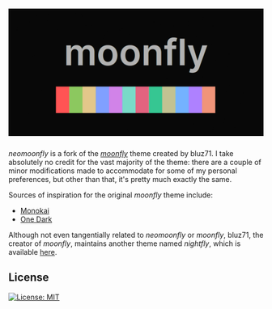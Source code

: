 ![moonfly](https://raw.githubusercontent.com/bluz71/misc-binaries/master/headings/moonfly.png)
==========

_neomoonfly_ is a fork of the [_moonfly_](https://github.com/bluz71/vim-moonfly-colors)
theme created by bluz71. I take absolutely no credit for the vast majority of
the theme: there are a couple of minor modifications made to accommodate for
some of my personal preferences, but other than that, it's pretty much exactly
the same.

Sources of inspiration for the original _moonfly_ theme include:

- [Monokai](https://monokai.pro)
- [One Dark](https://github.com/atom/atom/tree/master/packages/one-dark-syntax)

Although not even tangentially related to _neomoonfly_ or _moonfly_, bluz71,
the creator of _moonfly_, maintains another theme named _nightfly_, which is
available [here](https://github.com/bluz71/vim-nightfly-guicolors).

License
-------

[![License: MIT](https://img.shields.io/badge/License-MIT-blue.svg)](https://opensource.org/licenses/MIT)
